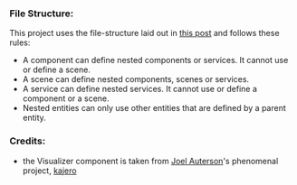 

### File Structure:
This project uses the file-structure laid out in [this post](https://medium.com/@alexmngn/how-to-better-organize-your-react-applications-2fd3ea1920f1#.bmoijc3qs) and follows these rules:
  - A component can define nested components or services. It cannot use or define a scene.
  - A scene can define nested components, scenes or services.
  - A service can define nested services. It cannot use or define a component or a scene.
  - Nested entities can only use other entities that are defined by a parent entity.

### Credits:
  - the Visualizer component is taken from [Joel Auterson](https://github.com/JoelOtter)'s phenomenal project, [kajero]( https://github.com/JoelOtter/kajero )
